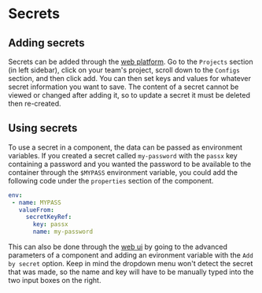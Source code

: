 # Secrets

## Adding secrets
Secrets can be added through the [web platform][scdev-vela]. Go to the `Projects` section (in left sidebar), click on your team's project, scroll down to the `Configs` section, and then click add. You can then set keys and values for whatever secret information you want to save.
The content of a secret cannot be viewed or changed after adding it, so to update a secret it must be deleted then re-created.

## Using secrets
To use a secret in a component, the data can be passed as environment variables. If you created a secret called `my-password` with the `passx` key containing a password and you wanted the password to be available to the container through the `$MYPASS` environment variable, you could add the following code under the `properties` section of the component.
```yaml
env:
 - name: MYPASS
   valueFrom:
     secretKeyRef:
       key: passx
       name: my-password
```
This can also be done through the [web ui][scdev-vela] by going to the advanced parameters of a component and adding an evironment variable with the `Add by secret` option. Keep in mind the dropdown menu won't detect the secret that was made, so the name and key will have to be manually typed into the two input boxes on the right.

[scdev-vela]: https://vela.scdev.aws.iohkdev.io
